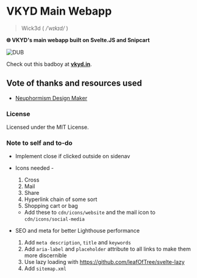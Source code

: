 # VKYD Main Webapp
> Wick3d ( _/ˈwɪkɪd/_ )

**🌐 VKYD's main webapp built on Svelte.JS and Snipcart**

![DUB](https://img.shields.io/dub/l/vibe-d?label=License)

Check out this badboy at **[vkyd.in](https://vkyd.in)**.

## Vote of thanks and resources used
- [Neuphormism Design Maker](https://neumorphism.io/#1D2022)

### License
Licensed under the MIT License.

### Note to self and to-do
- Implement close if clicked outside on sidenav

- Icons needed - 
    1. Cross
    2. Mail
    3. Share
    4. Hyperlink chain of some sort
    5. Shopping cart or bag
    - Add these to `cdn/icons/website` and the mail icon to `cdn/icons/social-media`

- SEO and meta for better Lighthouse performance
    1. Add `meta description`, `title` and `keywords`
    5. Add `aria-label` and `placeholder` attribute to all links to make them more discernible
    6. Use lazy loading with https://github.com/leafOfTree/svelte-lazy
    7. Add `sitemap.xml`